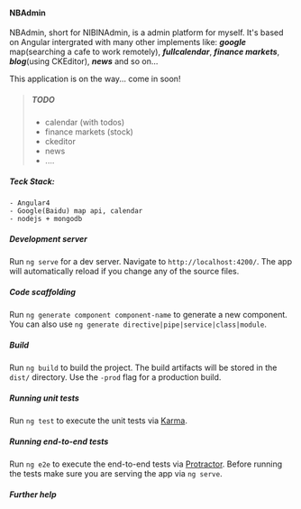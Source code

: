 #### NBAdmin
NBAdmin, short for NIBINAdmin, is a admin platform for myself. It's based on Angular intergrated with many other implements like: ***google*** map(searching a cafe to work remotely), ***fullcalendar***, ***finance markets***, ***blog***(using CKEditor), ***news*** and so on...

This application is on the way... come in soon!

> ##### TODO
> - calendar (with todos)
> - finance markets (stock)
> - ckeditor
> - news
> - ....

##### Teck Stack:

    - Angular4
    - Google(Baidu) map api, calendar
    - nodejs + mongodb 

##### Development server

Run `ng serve` for a dev server. Navigate to `http://localhost:4200/`. The app will automatically reload if you change any of the source files.

##### Code scaffolding

Run `ng generate component component-name` to generate a new component. You can also use `ng generate directive|pipe|service|class|module`.

##### Build

Run `ng build` to build the project. The build artifacts will be stored in the `dist/` directory. Use the `-prod` flag for a production build.

##### Running unit tests

Run `ng test` to execute the unit tests via [Karma](https://karma-runner.github.io).

##### Running end-to-end tests

Run `ng e2e` to execute the end-to-end tests via [Protractor](http://www.protractortest.org/).
Before running the tests make sure you are serving the app via `ng serve`.

##### Further help
